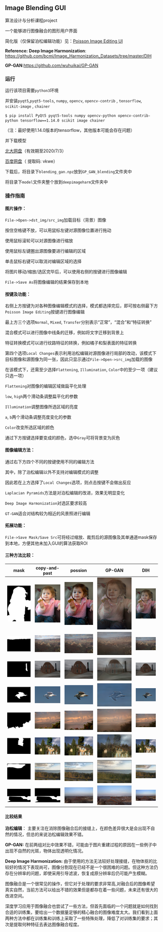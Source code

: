 ## Image Blending GUI

算法设计与分析课程project

一个能够进行图像融合的图形用户界面

简化版（仅保留泊松编辑功能）见：[Poisson Image Editing UI](https://github.com/Lllmmr/Poisson-Image-Editing-UI)

**Reference:**
**Deep Image Harmonization**: https://github.com/bcmi/Image_Harmonization_Datasets/tree/master/DIH

**GP-GAN**:https://github.com/wuhuikai/GP-GAN

### 运行

运行该项目需要`python3`环境

并安装`pyqt5`,`pyqt5-tools`, `numpy`, `opencv`, `opencv-contrib` ,  `tensorflow`, `scikit-image` , `chainer`

```
$ pip install PyQt5 pyqt5-tools numpy opencv-python opencv-contrib-python tensorflow==1.14.0 scikit image chainer
```

（注：最好使用1.14.0版本的tensorflow，其他版本可能会存在问题）

并下载模型

[北大网盘](https://disk.pku.edu.cn:443/link/59A1E10766F04EE5CEFAD5C5395B5166)（有效期至2020/7/3）

[百度网盘](https://pan.baidu.com/s/1cEWvf6Op3k4QzVPQzcovKw)（ 提取码: vkwe）

下载后，将目录下`blending_gan.npz`放到`GP_GAN_blending`文件夹中

将目录下`model`文件夹整个放到`deepimageharm`文件夹中

### 操作指南

#### 图片操作：

`File->Open->dst_img/src_img`加载目标（背景）图像

按住空格键不放，可以用鼠标左键对源图像位置进行拖动

使用鼠标滚轮可以对源图像进行缩放

使用鼠标左键圈出源图像要进行编辑的区域

单击鼠标右键可以取消对编辑区域的选择

将图片移动/缩放/选区完毕后，可以使用右侧的按键进行图像编辑

`File->Save As`将图像编辑的结果保存到本地

#### 按键及功能：

右侧上方按键为对各种图像编辑模式的选择，模式都选择完后，即可按右侧最下方`Poisson Image Editing`按键进行图像编辑

最上方三个选项`Normal`, `Mixed`, `Transfer`分别表示“正常”，“混合”和“特征转换”

混合模式可以进行图像中线条的迁移，例如将文字迁移到背景上

特征转换模式可以进行纹路特征的转换，例如橘子和梨表面的特征转换

第四个选项`Local Changes`表示利用泊松编辑对源图像进行局部的改动，该模式下目标图像和源图像为同一张，因此只显示通过`File->Open->src_img`加载的图像

在该模式下，还需至少选择`Flattening`, `Illumination`, `Color`中的至少一项（建议只选一项）

`Flattening`对图像的编辑区域做扁平化处理

`low`, `high`两个滑动条调整扁平化的参数

`Illumination`调整图像所选区域的亮度

`a`, `b`两个滑动条调整亮度变化的参数

`Color`改变所选区域的颜色

通过下方按键选择要变成的颜色，选中`Gray`可将背景变为灰色

#### 图像编辑方法：

通过右下方四个不同的按键使用不同的编辑方法

其中，除了泊松编辑以外不支持对编辑模式的调整

因此若在上方选择了`Local Changes`选项，则点击按键不会做出反应

`Laplacian Pyramids`方法是对泊松编辑的改进，效果无明显变化

`Deep Image Harmonization`对选区要求较高

`GT-GAN`适合对结构较为相近的风景照进行编辑

#### 拓展功能：

`File->Save Mask/Save Src`可将经过缩放、裁剪后的源图像及其单通道mask保存到本地，方便其他未加入GUI的算法获取ROI

#### 三种方法比较：

|                 mask                  |             copy-and-past             |                   possion                   |                            GP-GAN                            |                   DIH                   |
| :-----------------------------------: | :-----------------------------------: | :-----------------------------------------: | :----------------------------------------------------------: | :-------------------------------------: |
|         ![](images/1mask.png)         |       ![1cop](images/1cop.jpg)        |      ![poisson1](images/poisson1.jpg)       | <img src="images/GP-r1.jpg" alt="GP-r1" style="zoom:200%;" /> |      ![dih_r1](images/dih_r1.jpg)       |
|      ![2mask](images/2mask.png)       |       ![2cop](images/2cop.jpg)        |      ![poisson2](images/poisson2.jpg)       | <img src="images/GP-r2.jpg" alt="GP-r2" style="zoom:200%;" /> |      ![dih_r2](images/dih_r2.jpg)       |
| ![3mask](images/3mask.png) |  ![3cop](images/3cop.jpg)  | ![poisson3](images/poisson3.jpg) | <img src="images/GP-r3.jpg" alt="GP-r3" style="zoom:200%;" /> | ![dih_r3](images/dih_r3.jpg) |
| ![4mask](images/4mask.png) |  ![4cop](images/4cop.jpg)  | ![poisson4](images/poisson4.jpg) | <img src="images/GP-r4.jpg" alt="GP-r4" style="zoom:200%;" /> | ![dih_r4](images/dih_r4.jpg) |
| ![5mask](images/5mask.png) |  ![5cop](images/5cop.jpg)  | ![poisson5](images/poisson5.jpg) | <img src="images/GP-r5.jpg" alt="GP-r5" style="zoom:200%;" /> | ![dih_r5](images/dih_r5.jpg) |
| ![6mask](images/6mask.png) |  ![6cop](images/6cop.jpg)  | ![poisson6](images/poisson6.jpg) | <img src="images/GP-r6.jpg" alt="GP-r6" style="zoom:200%;" /> | ![dih_r6](images/dih_r6.jpg) |
| ![7mask](images/7mask.png) |  ![7cop](images/7cop.jpg)  | ![poisson7](images/poisson7.png) | <img src="images/GP-r7.jpg" alt="GP-r7" style="zoom:200%;" /> | ![dih_r7](images/dih_r7.jpg) |
| ![8mask](images/8mask.png) | ![8mask](images/8mask.png) | ![poisson8](images/poisson8.jpg) | <img src="images/GP-r8.png" alt="GP-r8" style="zoom:200%;" /> | ![dih_r8](images/dih_r8.jpg) |

#### 比较结果

**泊松编辑**： 主要关注在消除图像融合后的接缝上，在颜色差异很大是会出现不自然的情况，但总的来说泊松编辑效果不错。

**GP-GAN:** 在前两组对比中效果不错，可能由于图片重建过程的原因在一些例子中出现不自然的光斑，物体出现透明化情况。

**Deep Image Harmonization:** 由于使用的方法无法较好处理接缝，在物体抠的比较好的情况下表现尚可，图像分割现在已经不是一个很困难的问题。但这种方法仍存在分辨率的问题，即使采用引导滤波，恢复成原分辨率后仍可能产生模糊。

图像融合是一个很常见的操作，但它对于处理的要求非常高,对融合后的图像希望真实自然，当前方法可以给出不错的效果但是都存在着一些问题，未来还有很大的改进空间。

深度学习应用于图像融合也尝试了一些方法，但首先面临的一个问题就是如何找到合适的训练集，要给出一个数据量足够的精心融合的图像难度太大。我们看到上面两种方法中都在训练集和训练上采取了一些特殊处理，降低了对训练集的要求；其次是提取何种特征去表达图像融合程度。